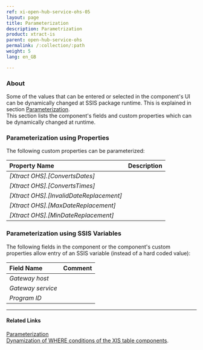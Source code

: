 ```yaml
---
ref: xi-open-hub-service-ohs-05
layout: page
title: Parameterization
description: Parametrization
product: xtract-is
parent: open-hub-service-ohs
permalink: /:collection/:path
weight: 5
lang: en_GB

---
```



### About
Some of the values that can be entered or selected in the component's UI can be dynamically changed at SSIS package runtime. This is explained in section [Parameterization](/../parameterization). <br>
This section lists the component's fields and custom properties which can be dynamically changed at runtime.


### Parameterization using Properties
The following custom properties can be parameterized:

|Property Name|Description|
|:----|:----|
| *[Xtract OHS].[ConvertsDates]*| |
| *[Xtract OHS].[ConvertsTimes]*||
| *[Xtract OHS].[InvalidDateReplacement]*| |
| *[Xtract OHS].[MaxDateReplacement]*|  |
| *[Xtract OHS].[MinDateReplacement]*|  |



### Parameterization using SSIS Variables
The following fields in the component or the component's custom properties allow entry of an SSIS variable (instead of a hard coded value):

|Field Name|Comment|
|:----|:----|
| *Gateway host* |  |
| *Gateway service* |  |
| *Program ID* |  |



****
#### Related Links
[Parameterization](../parameterization/) <br>
[Dynamization of WHERE conditions of the XIS table components](https://kb.theobald-software.com/xtract-is/Dynamization-of-WHERE-conditions-of-the-XIS-table-components).

